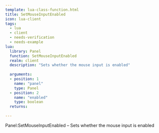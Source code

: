 ```yaml
---
template: lua-class-function.html
title: SetMouseInputEnabled
icon: lua-client
tags:
  - lua
  - client
  - needs-verification
  - needs-example
lua:
  library: Panel
  function: SetMouseInputEnabled
  realm: client
  description: "Sets whether the mouse input is enabled"
  
  arguments:
  - position: 1
    name: "panel"
    type: Panel
  - position: 2
    name: "enabled"
    type: boolean
  returns:
    
---
```


<div class="lua__search__keywords">
Panel:SetMouseInputEnabled &#x2013; Sets whether the mouse input is enabled
</div>
